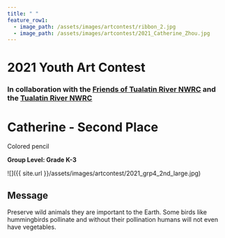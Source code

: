 ```yaml
---
title: " "
feature_row1:
  - image_path: /assets/images/artcontest/ribbon_2.jpg
  - image_path: /assets/images/artcontest/2021_Catherine_Zhou.jpg
---
```


# 2021 Youth Art Contest

### In collaboration with the [Friends of Tualatin River NWRC](https://fotr.wildapricot.org/) and the [Tualatin River NWRC](https://www.fws.gov/refuge/Tualatin_River/)

# Catherine - Second Place  
Colored pencil  

**Group Level: Grade K-3**  

![]({{ site.url }}/assets/images/artcontest/2021_grp4_2nd_large.jpg)

## Message

Preserve wild animals they are important to the Earth. Some birds like hummingbirds pollinate and without their pollination humans will not even have vegetables.

